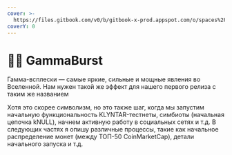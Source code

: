 ```yaml
---
cover: >-
  https://files.gitbook.com/v0/b/gitbook-x-prod.appspot.com/o/spaces%2FMlYPneLIcqHH1EOMSnny%2Fuploads%2FhglbbR5sFIA0Hm3sRUAs%2F3f9a76e8f304e41d93a8bf6daefc5163.gif?alt=media&token=9be2fce5-9063-43d4-9b45-f9e639f46b8c
coverY: 0
---
```


# 🧑🚀 GammaBurst

Гамма-всплески — самые яркие, сильные и мощные явления во Вселенной. Нам нужен такой же эффект для нашего первого релиза с таким же названием

Хотя это скорее символизм, но это также шаг, когда мы запустим начальную функциональность KLYNTAR-тестнеты, симбиоты (начальная цепочка kNULL), начнем активную работу в социальных сетях и т.д. В следующих частях я опишу различные процессы, такие как начальное распределение монет (между ТОП-50 CoinMarketCap), детали начального запуска и т.д.
